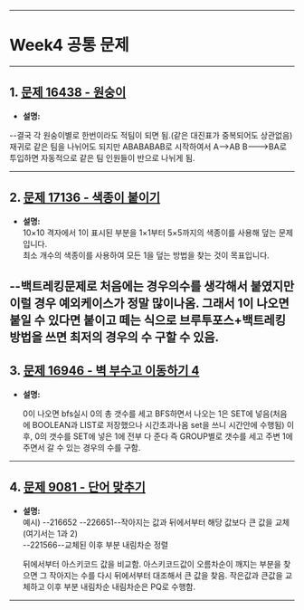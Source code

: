 

---

# Week4 공통 문제
---

## 1. [문제 16438 - 원숭이](https://www.acmicpc.net/problem/16438)
- **설명:**
  
--결국 각 원숭이별로 한번이라도 적팀이 되면 됨.(같은 대진표가 중복되어도 상관없음)  
  재귀로 같은 팀을 나뉘어도 되지만
  ABABABAB로 시작하여서
  A-->AB
  B--->BA로 투입하면 자동적으로 같은 팀 인원들이 반으로 나뉘게 됨.

---

## 2. [문제 17136 - 색종이 붙이기](https://www.acmicpc.net/problem/17136)
- **설명:**  
  10×10 격자에서 1이 표시된 부분을 1×1부터 5×5까지의 색종이를 사용해 덮는 문제입니다.  
  최소 개수의 색종이를 사용하여 모든 1을 덮는 방법을 찾는 것이 목표입니다.
  
--백트레킹문제로
  처음에는 경우의수를 생각해서 붙였지만 이럴 경우 예외케이스가 정말 많이나옴.
  그래서 1이 나오면 붙일 수 있다면 붙이고 떼는 식으로 
  브루투포스+백트레킹방법을 쓰면 최저의 경우의 수 구할 수 있음.
---

## 3. [문제 16946 - 벽 부수고 이동하기 4](https://www.acmicpc.net/problem/16946)
- **설명:**  
  
  0이 나오면 bfs실시 0의 총 갯수를 세고
  BFS하면서 나오는 1은 SET에 넣음(처음에 BOOLEAN과 LIST로 저장했으나 시간초과나옴 set을 쓰니 시간안에 수행됨)
  이후, 0의 갯수를 SET에 넣은 1에 전부 다 준다
  즉 GROUP별로 갯수를 세고 주변 1에 주면서 갈 수 있는 경우의 수를 구함.
---

## 4. [문제 9081 - 단어 맞추기](https://www.acmicpc.net/problem/9081)
- **설명:**  
 예시)
--216652
--226651--작아지는 값과 뒤에서부터 해당 값보다 큰 값을 교체(여기서는 1과 2)   
--221566--교체된 이후 부분 내림차순 정렬

  뒤에서부터 아스키코드 값을 비교함.
  아스키코드값이 오름차순이 깨지는 부분을 찾으면 
  그 작아지는 수를 다시 뒤에서부터 대조해서 큰 값을 찾음.
  작은값과 큰값을 교체하고 이후 부분 내림차순
  내림차순은 PQ로 수행함.
  
  

---
